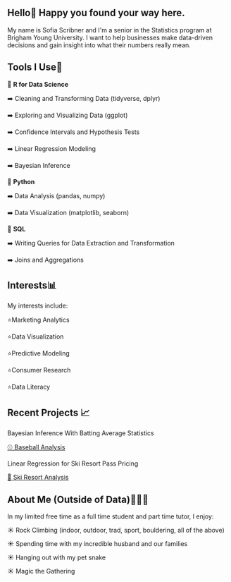 ## Hello👋 Happy you found your way here.

My name is Sofia Scribner and I'm a senior in the Statistics program at Brigham Young University. I want to help businesses make data-driven decisions and gain insight into what their numbers really mean.

## Tools I Use🧰

🔧 **R for Data Science**  

 ➡️ Cleaning and Transforming Data (tidyverse, dplyr)
 
 ➡️ Exploring and Visualizing Data (ggplot)  
 
 ➡️ Confidence Intervals and Hypothesis Tests
 
 ➡️ Linear Regression Modeling
 
 ➡️ Bayesian Inference
 
🔧 **Python**  

 ➡️ Data Analysis (pandas, numpy) 
 
 ➡️ Data Visualization (matplotlib, seaborn)  

🔧 **SQL**  

 ➡️ Writing Queries for Data Extraction and Transformation  
 
 ➡️ Joins and Aggregations  

## Interests📊

My interests include: 

  ⭐Marketing Analytics  
  
  ⭐Data Visualization 
  
  ⭐Predictive Modeling 
  
  ⭐Consumer Research
  
  ⭐Data Literacy

## Recent Projects 📈

Bayesian Inference With Batting Average Statistics

[⚾ Baseball Analysis](https://github.com/sofiadscribner/gibbs-sampling-baseball)

Linear Regression for Ski Resort Pass Pricing

[🚠 Ski Resort Analysis](https://github.com/sofiadscribner/ski-resort-regression)

## About Me (Outside of Data)🧗🏻‍♀️
In my limited free time as a full time student and part time tutor, I enjoy:

  ☀️ Rock Climbing (indoor, outdoor, trad, sport, bouldering, all of the above)
  
  ☀️ Spending time with my incredible husband and our families
  
  ☀️ Hanging out with my pet snake
  
  ☀️ Magic the Gathering
